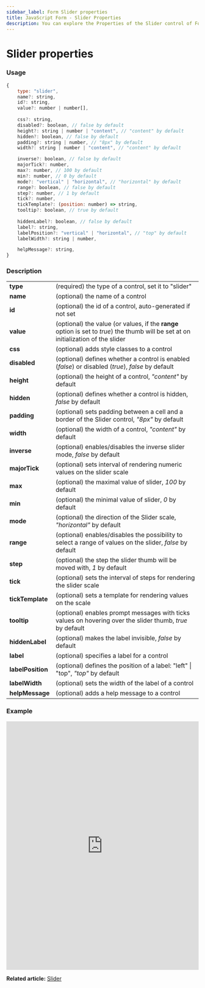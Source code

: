 ```yaml
---
sidebar_label: Form Slider properties
title: JavaScript Form - Slider Properties 
description: You can explore the Properties of the Slider control of Form in the documentation of the DHTMLX JavaScript UI library. Browse developer guides and API reference, try out code examples and live demos, and download a free 30-day evaluation version of DHTMLX Suite.
---
```


# Slider properties

### Usage

~~~js
{
	type: "slider",
    name?: string,
    id?: string,
    value?: number | number[],
    
    css?: string,
    disabled?: boolean, // false by default
    height?: string | number | "content", // "content" by default
    hidden?: boolean, // false by default
    padding?: string | number, // "8px" by default
    width?: string | number | "content", // "content" by default

    inverse?: boolean, // false by default
    majorTick?: number,
    max?: number, // 100 by default
    min?: number, // 0 by default
    mode?: "vertical" | "horizontal", // "horizontal" by default
    range?: boolean, // false by default
    step?: number, // 1 by default
    tick?: number,
    tickTemplate?: (position: number) => string,
    tooltip?: boolean, // true by default
    
    hiddenLabel?: boolean, // false by default
    label?: string,
    labelPosition?: "vertical" | "horizontal", // "top" by default
    labelWidth?: string | number,

    helpMessage?: string,
}
~~~

### Description

<table>
    <tbody>
        <tr>
            <td><b>type</b></td>
            <td>(required) the type of a control, set it to "slider"</td>
        </tr>
        <tr>
            <td><b>name</b></td>
            <td>(optional) the name of a control</td>
        </tr>
        <tr>
            <td><b>id</b></td>
            <td>(optional) the id of a control, auto-generated if not set</td>
        </tr>
        <tr>
            <td><b>value</b></td>
            <td>(optional) the value (or values, if the <b>range</b> option is set to <i>true</i>) the thumb will be set at on initialization of the slider</td>
        </tr>
        <tr>
            <td><b>css</b></td>
            <td>(optional) adds style classes to a control</td>
        </tr>
        <tr>
            <td><b>disabled</b></td>
            <td>(optional) defines whether a control is enabled (<i>false</i>) or disabled (<i>true</i>), <i>false</i> by default</td>
        </tr>
        <tr>
            <td><b>height</b></td>
            <td>(optional) the height of a control, <i>"content"</i> by default</td>
        </tr>
        <tr>
            <td><b>hidden</b></td>
            <td>(optional) defines whether a control is hidden, <i>false</i> by default</td>
        </tr>
        <tr>
            <td><b>padding</b></td>
            <td>(optional) sets padding between a cell and a border of the Slider control, <i>"8px"</i> by default</td>
        </tr>
        <tr>
            <td><b>width</b></td>
            <td>(optional) the width of a control, <i>"content"</i> by default</td>
        </tr>
        <tr>
            <td><b>inverse</b></td>
            <td>(optional) enables/disables the inverse slider mode, <i>false</i> by default</td>
        </tr>
        <tr>
            <td><b>majorTick</b></td>
            <td>(optional) sets interval of rendering numeric values on the slider scale</td>
        </tr>
        <tr>
            <td><b>max</b></td>
            <td>(optional) the maximal value of slider, <i>100</i> by default</td>
        </tr>
        <tr>
            <td><b>min</b></td>
            <td>(optional) the minimal value of slider, <i>0</i> by default</td>
        </tr>
        <tr>
            <td><b>mode</b></td>
            <td>(optional) the direction of the Slider scale, <i>"horizontal"</i> by default</td>
        </tr>
        <tr>
            <td><b>range</b></td>
            <td>(optional) enables/disables the possibility to select a range of values on the slider, <i>false</i> by default</td>
        </tr>
        <tr>
            <td><b>step</b></td>
            <td>(optional) the step the slider thumb will be moved with, <i>1</i> by default</td>
        </tr>
        <tr>
            <td><b>tick</b></td>
            <td>(optional) sets the interval of steps for rendering the slider scale</td>
        </tr>
        <tr>
            <td><b>tickTemplate</b></td>
            <td>(optional) sets a template for rendering values on the scale</td>
        </tr>
        <tr>
            <td><b>tooltip</b></td>
            <td>(optional) enables prompt messages with ticks values on hovering over the slider thumb, <i>true</i> by default</td>
        </tr>
        <tr>
            <td><b>hiddenLabel</b></td>
            <td>(optional) makes the label invisible, <i>false</i> by default</td>
        </tr>
        <tr>
            <td><b>label</b></td>
            <td>(optional) specifies a label for a control</td>
        </tr>
        <tr>
            <td><b>labelPosition</b></td>
            <td>(optional) defines the position of a label: "left" | "top", <i>"top"</i> by default</td>
        </tr>
        <tr>
            <td><b>labelWidth</b></td>
            <td>(optional) sets the width of the label of a control</td>
        </tr>
        <tr>
            <td><b>helpMessage</b></td>
            <td>(optional) adds a help message to a control</td>
        </tr>
    </tbody>
</table>

### Example

<iframe src="https://snippet.dhtmlx.com/ikyyekxq?mode=js" frameborder="0" class="snippet_iframe" width="100%" height="650"></iframe>

**Related article:** [Slider](form/slider.md)